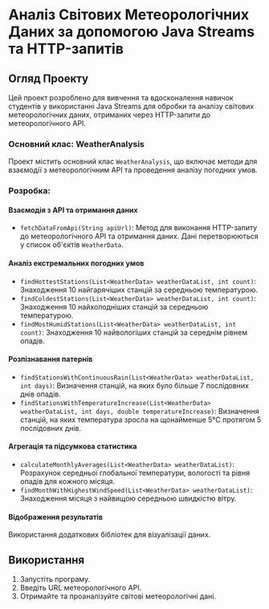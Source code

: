 # Аналіз Світових Метеорологічних Даних за допомогою Java Streams та HTTP-запитів

## Огляд Проекту

Цей проект розроблено для вивчення та вдосконалення навичок студентів у використанні Java Streams для обробки та аналізу світових метеорологічних даних, отриманих через HTTP-запити до метеорологічного API.

### Основний клас: WeatherAnalysis

Проект містить основний клас `WeatherAnalysis`, що включає методи для взаємодії з метеорологічним API та проведення аналізу погодних умов.

### Розробка:

#### Взаємодія з API та отримання даних

- `fetchDataFromApi(String apiUrl)`: Метод для виконання HTTP-запиту до метеорологічного API та отримання даних. Дані перетворюються у список об'єктів `WeatherData`.

#### Аналіз екстремальних погодних умов

- `findHottestStations(List<WeatherData> weatherDataList, int count)`: Знаходження 10 найгарячіших станцій за середньою температурою.
- `findColdestStations(List<WeatherData> weatherDataList, int count)`: Знаходження 10 найхолодніших станцій за середньою температурою.
- `findMostHumidStations(List<WeatherData> weatherDataList, int count)`: Знаходження 10 найвологіших станцій за середнім рівнем опадів.

#### Розпізнавання патернів

- `findStationsWithContinuousRain(List<WeatherData> weatherDataList, int days)`: Визначення станцій, на яких було більше 7 послідовних днів опадів.
- `findStationsWithTemperatureIncrease(List<WeatherData> weatherDataList, int days, double temperatureIncrease)`: Визначення станцій, на яких температура зросла на щонайменше 5°C протягом 5 послідовних днів.

#### Агрегація та підсумкова статистика

- `calculateMonthlyAverages(List<WeatherData> weatherDataList)`: Розрахунок середньої глобальної температури, вологості та рівня опадів для кожного місяця.
- `findMonthWithHighestWindSpeed(List<WeatherData> weatherDataList)`: Знаходження місяця з найвищою середньою швидкістю вітру.

#### Відображення результатів

 Використання додаткових бібліотек для візуалізації даних.

## Використання

1. Запустіть програму.
2. Введіть URL метеорологічного API.
3. Отримайте та проаналізуйте світові метеорологічні дані.
